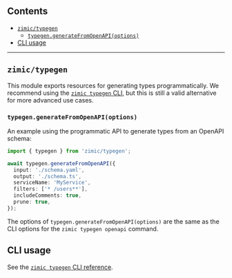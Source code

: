 ## Contents <!-- omit from toc -->

- [`zimic/typegen`](#zimictypegen)
  - [`typegen.generateFromOpenAPI(options)`](#typegengeneratefromopenapioptions)
- [CLI usage](#cli-usage)

---

## `zimic/typegen`

This module exports resources for generating types programmatically. We recommend using the
[`zimic typegen` CLI](CLI:-`zimic-typegen`), but this is still a valid alternative for more advanced use cases.

### `typegen.generateFromOpenAPI(options)`

An example using the programmatic API to generate types from an OpenAPI schema:

```ts
import { typegen } from 'zimic/typegen';

await typegen.generateFromOpenAPI({
  input: './schema.yaml',
  output: './schema.ts',
  serviceName: 'MyService',
  filters: ['* /users**'],
  includeComments: true,
  prune: true,
});
```

The options of `typegen.generateFromOpenAPI(options)` are the same as the CLI options for the `zimic typegen openapi`
command.

## CLI usage

See the [`zimic typegen` CLI reference](CLI:-`zimic-typegen`).
